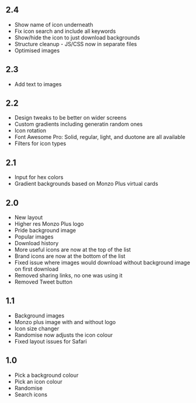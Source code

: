 ## 2.4

- Show name of icon underneath
- Fix icon search and include all keywords
- Show/hide the icon to just download backgrounds
- Structure cleanup - JS/CSS now in separate files
- Optimised images

## 2.3

- Add text to images

## 2.2

- Design tweaks to be better on wider screens
- Custom gradients including generatin random ones
- Icon rotation
- Font Awesome Pro: Solid, regular, light, and duotone are all available
- Filters for icon types

## 2.1

- Input for hex colors
- Gradient backgrounds based on Monzo Plus virtual cards

## 2.0

- New layout
- Higher res Monzo Plus logo
- Pride background image
- Popular images
- Download history
- More useful icons are now at the top of the list
- Brand icons are now at the bottom of the list
- Fixed issue where images would download without background image on first download
- Removed sharing links, no one was using it
- Removed Tweet button

## 1.1

- Background images
- Monzo plus image with and without logo
- Icon size changer
- Randomise now adjusts the icon colour
- Fixed layout issues for Safari

## 1.0

- Pick a background colour
- Pick an icon colour
- Randomise
- Search icons